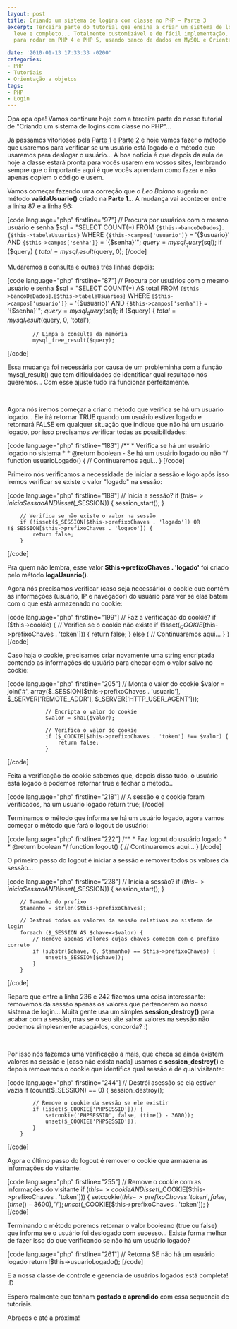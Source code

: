 ```yaml
---
layout: post
title: Criando um sistema de logins com classe no PHP – Parte 3
excerpt: Terceira parte do tutorial que ensina a criar um sistema de login sólido,
  leve e completo... Totalmente customizável e de fácil implementação. Sistema feito
  para rodar em PHP 4 e PHP 5, usando banco de dados em MySQL e Orientação a Objetos.

date: '2010-01-13 17:33:33 -0200'
categories:
- PHP
- Tutoriais
- Orientação a objetos
tags:
- PHP
- Login
---
```

Opa opa opa! Vamos continuar hoje com a terceira parte do nosso tutorial de "Criando um sistema de logins com classe no PHP"...

Já passamos vitoriosos pela <a title="Criando um sistema de logins com classe no PHP - Parte 1" href="/criando-um-sistema-de-logins-com-classe-no-php-parte-1" target="_blank">Parte 1</a> e <a title="Criando um sistema de logins com classe no PHP - Parte 2" href="/criando-um-sistema-de-logins-com-classe-no-php-parte-2" target="_blank">Parte 2</a> e hoje vamos fazer o método que usaremos para verificar se um usuário está logado e o método que usaremos para deslogar o usuário... A boa notícia é que depois da aula de hoje a classe estará pronta para vocês usarem em vossos sites, lembrando sempre que o importante aqui é que vocês aprendam como fazer e não apenas copiem o código e usem.

Vamos começar fazendo uma correção  que o <em>Leo Baiano</em> sugeriu no método <strong>validaUsuario()</strong> criado na <strong>Parte 1</strong>... A mudança vai acontecer entre a linha 87 e a linha 96:


[code language="php" firstline="97"]
		// Procura por usuários com o mesmo usuário e senha
		$sql = "SELECT COUNT(*)
				FROM `{$this->bancoDeDados}`.`{$this->tabelaUsuarios}`
				WHERE
					`{$this->campos['usuario']}` = '{$usuario}'
					AND
					`{$this->campos['senha']}` = '{$senha}'";
		$query = mysql_query($sql);
		if ($query) {
			$total = mysql_result($query, 0);
[/code]

Mudaremos a consulta e outras três linhas depois:


[code language="php" firstline="87"]
		// Procura por usuários com o mesmo usuário e senha
		$sql = "SELECT COUNT(*) AS total
				FROM `{$this->bancoDeDados}`.`{$this->tabelaUsuarios}`
				WHERE
					`{$this->campos['usuario']}` = '{$usuario}'
					AND
					`{$this->campos['senha']}` = '{$senha}'";
		$query = mysql_query($sql);
		if ($query) {
			$total = mysql_result($query, 0, 'total');

			// Limpa a consulta da memória
			mysql_free_result($query);
[/code]

Essa mudança foi necessária por causa de um probleminha com a função mysql_result() que tem dificuldades de identificar qual resultado nós queremos... Com esse ajuste tudo irá funcionar perfeitamente.

 

Agora nós iremos começar a criar o método que verifica se há um usuário logado... Ele irá retornar TRUE quando um usuário estiver logado e retornará FALSE em qualquer situação que indique que não há um usuário logado, por isso precisamos verificar todas as possibilidades:


[code language="php" firstline="183"]
	/**
	 * Verifica se há um usuário logado no sistema
	 *
	 * @return boolean - Se há um usuário logado ou não
	 */
	function usuarioLogado() {
		// Continuaremos aqui...
	}
[/code]

Primeiro nós verificamos a necessidade de iniciar a sessão e lógo após isso iremos verificar se existe o valor "logado" na sessão:


[code language="php" firstline="189"]
		// Inicia a sessão?
		if ($this->iniciaSessao AND !isset($_SESSION)) {
			session_start();
		}

		// Verifica se não existe o valor na sessão
		if (!isset($_SESSION[$this->prefixoChaves . 'logado']) OR !$_SESSION[$this->prefixoChaves . 'logado']) {
			return false;
		}
[/code]

Pra quem não lembra, esse valor <strong>$this->prefixoChaves . 'logado'</strong> foi criado pelo método <strong>logaUsuario()</strong>.

Agora nós precisamos verificar (caso seja necessário) o cookie que contém as informações (usuário, IP e navegador) do usuário para ver se elas batem com o que está armazenado no cookie:


[code language="php" firstline="199"]
		// Faz a verificação do cookie?
		if ($this->cookie) {
			// Verifica se o cookie não existe
			if (!isset($_COOKIE[$this->prefixoChaves . 'token'])) {
				return false;
			} else {
				// Continuaremos aqui...
			}
		}
[/code]

Caso haja o cookie, precisamos criar novamente uma string encriptada contendo as informações do usuário para checar com o valor salvo no cookie:


[code language="php" firstline="205"]
				// Monta o valor do cookie
				$valor = join('#', array($_SESSION[$this->prefixoChaves . 'usuario'], $_SERVER['REMOTE_ADDR'], $_SERVER['HTTP_USER_AGENT']));

				// Encripta o valor do cookie
				$valor = sha1($valor);

				// Verifica o valor do cookie
				if ($_COOKIE[$this->prefixoChaves . 'token'] !== $valor) {
					return false;
				}
[/code]

Feita a verificação do cookie sabemos que, depois disso tudo, o usuário está logado e podemos retornar true e fechar o método..


[code language="php" firstline="218"]
		// A sessão e o cookie foram verificados, há um usuário logado
		return true;
[/code]

Terminamos o método que informa se há um usuário logado, agora vamos começar o método que fará o logout do usuário:


[code language="php" firstline="222"]
	/**
	 * Faz logout do usuário logado
	 *
	 * @return boolean
	 */
	function logout() {
		// Continuaremos aqui...
	}
[/code]

O primeiro passo do logout é iniciar a sessão e remover todos os valores da sessão...


[code language="php" firstline="228"]
		// Inicia a sessão?
		if ($this->iniciaSessao AND !isset($_SESSION)) {
			session_start();
		}

		// Tamanho do prefixo
		$tamanho = strlen($this->prefixoChaves);

		// Destroi todos os valores da sessão relativos ao sistema de login
		foreach ($_SESSION AS $chave=>$valor) {
			// Remove apenas valores cujas chaves comecem com o prefixo correto
			if (substr($chave, 0, $tamanho) == $this->prefixoChaves) {
				unset($_SESSION[$chave]);
			}
		}
[/code]

Repare que entre a linha 236 e 242 fizemos uma coisa interessante: removemos da sessão apenas os valores que pertencerem ao nosso sistema de login... Muita gente usa um simples <strong>session_destroy()</strong> para acabar com a sessão, mas se o seu site salvar valores na sessão não podemos simplesmente apagá-los, concorda? :)

 

Por isso nós fazemos uma verificação a mais, que checa se ainda existem valores na sessão e [caso não exista nada] usamos o <strong>session_destroy()</strong> e depois removemos o cookie que identifica qual sessão é de qual visitante:


[code language="php" firstline="244"]
		// Destrói asessão se ela estiver vazia
		if (count($_SESSION) == 0) {
			session_destroy();

			// Remove o cookie da sessão se ele existir
			if (isset($_COOKIE['PHPSESSID'])) {
				setcookie('PHPSESSID', false, (time() - 3600));
				unset($_COOKIE['PHPSESSID']);
			}
		}
[/code]

Agora o último passo do logout é remover o cookie que armazena as informações do visitante:


[code language="php" firstline="255"]
		// Remove o cookie com as informações do visitante
		if ($this->cookie AND isset($_COOKIE[$this->prefixoChaves . 'token'])) {
			setcookie($this->prefixoChaves . 'token', false, (time() - 3600), '/');
			unset($_COOKIE[$this->prefixoChaves . 'token']);
		}
[/code]

Terminando o método poremos retornar o valor booleano (true ou false) que informa se o usuário foi deslogado com sucesso... Existe forma melhor de fazer isso do que verificando se não há um usuário logado?


[code language="php" firstline="261"]
		// Retorna SE não há um usuário logado
		return !$this->usuarioLogado();
[/code]

E a nossa classe de controle e gerencia de usuários logados está completa! :D

Espero realmente que tenham <strong>gostado e aprendido</strong> com essa sequencia de tutoriais.

Abraços e até a próxima!

